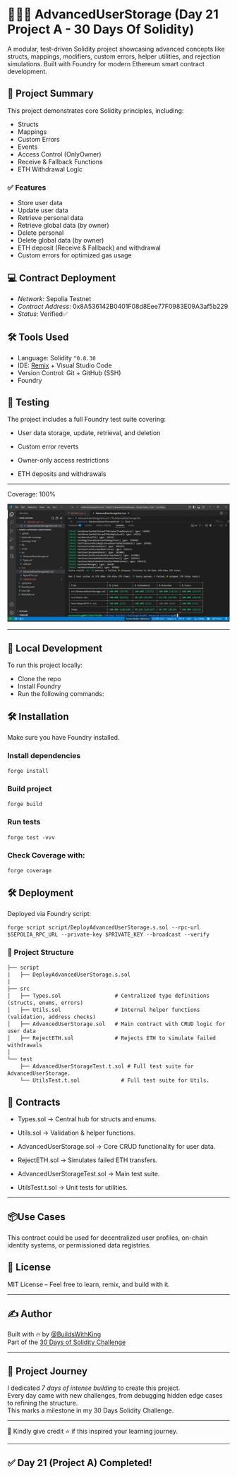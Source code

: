 # 🧑‍🤝‍🧑 AdvancedUserStorage (Day 21 Project A - 30 Days Of Solidity)
A modular, test-driven Solidity project showcasing advanced concepts like structs, mappings, modifiers, custom errors, helper utilities, and rejection simulations.
Built with Foundry for modern Ethereum smart contract development.

## 🚀 Project Summary
This project demonstrates core Solidity principles, including:
- Structs
- Mappings
- Custom Errors
- Events
- Access Control (OnlyOwner)
- Receive & Fallback Functions
- ETH Withdrawal Logic

### ✅ Features
- Store user data
- Update user data
- Retrieve personal data
- Retrieve global data (by owner)
- Delete personal
- Delete global data (by owner)
- ETH deposit (Receive & Fallback) and withdrawal
- Custom errors for optimized gas usage

## 💻 Contract Deployment

- *Network*: Sepolia Testnet
- *Contract Address*: 0x8A536142B0401F08d8Eee77F0983E09A3af5b229
- *Status*: Verified✅

## 🛠 Tools Used

- Language: Solidity `^0.8.30`
- IDE: [Remix](https://remix.ethereum.org/) + Visual Studio Code  
- Version Control: Git + GitHub (SSH)
- Foundry


## 🧪 Testing

The project includes a full Foundry test suite covering:

- User data storage, update, retrieval, and deletion

- Custom error reverts

- Owner-only access restrictions

- ETH deposits and withdrawals

---
Coverage: 100%

![alt text](<Screenshot/WhatsApp Image 2025-08-19 at 20.36.21_e6fe3d60.jpg>)

---

## 🧪 Local Development

To run this project locally:

- Clone the repo  
- Install Foundry  
- Run the following commands:


## 🛠 Installation

Make sure you have Foundry installed.

### Install dependencies
```
forge install
```
### Build project
```
forge build
```
### Run tests
```
forge test -vvv
```
### Check Coverage with:
```
forge coverage 
```

## 🛠 Deployment

Deployed via Foundry script:

```
forge script script/DeployAdvancedUserStorage.s.sol --rpc-url $SEPOLIA_RPC_URL --private-key $PRIVATE_KEY --broadcast --verify
```


### 📂 Project Structure

```
├── script
|   ├── DeployAdvancedUserStorage.s.sol    
|
├── src
│   ├── Types.sol                 # Centralized type definitions (structs, enums, errors)
│   ├── Utils.sol                 # Internal helper functions (validation, address checks)
│   ├── AdvancedUserStorage.sol   # Main contract with CRUD logic for user data
│   ├── RejectETH.sol             # Rejects ETH to simulate failed withdrawals
│
└── test
    ├── AdvancedUserStorageTest.t.sol # Full test suite for AdvancedUserStorage.
    └── UtilsTest.t.sol             # Full test suite for Utils. 
```

## 📌 Contracts

- Types.sol → Central hub for structs and enums.

- Utils.sol → Validation & helper functions.

- AdvancedUserStorage.sol → Core CRUD functionality for user data.

- RejectETH.sol → Simulates failed ETH transfers.

- AdvancedUserStorageTest.sol → Main test suite.

- UtilsTest.t.sol → Unit tests for utilities.

---

## 📦Use Cases

This contract could be used for decentralized user profiles, on-chain identity systems, or permissioned data registries.

## 📄 License

MIT License – Feel free to learn, remix, and build with it.

---

## ✍ Author

Built with 🔥 by [@BuildsWithKing](https://github.com/BuildsWithKing)   
Part of the [30 Days of Solidity Challenge](https://github.com/BuildsWithKing/30-days-solidity-challenge)

---

## 🚀 Project Journey  

I dedicated *7 days of intense building* to create this project.  
Every day came with new challenges, from debugging hidden edge cases to refining the structure.  
This marks a milestone in my 30 Days Solidity Challenge.

---

🙏 Kindly give credit ⭐ if this inspired your learning journey.

---

## ✅ Day 21 (Project A) Completed!